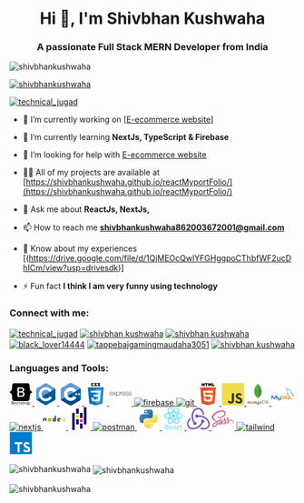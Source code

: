 <h1 align="center">Hi 👋, I'm Shivbhan Kushwaha</h1>
<h3 align="center">A passionate Full Stack MERN Developer from India</h3>

<p align="left"> <img src="https://komarev.com/ghpvc/?username=shivbhankushwaha&label=Profile%20views&color=0e75b6&style=flat" alt="shivbhankushwaha" /> </p>

<p align="left"> <a href="https://github.com/ryo-ma/github-profile-trophy"><img src="https://github-profile-trophy.vercel.app/?username=shivbhankushwaha" alt="shivbhankushwaha" /></a> </p>

<p align="left"> <a href="https://twitter.com/technical_jugad" target="blank"><img src="https://img.shields.io/twitter/follow/technical_jugad?logo=twitter&style=for-the-badge" alt="technical_jugad" /></a> </p>

- 🔭 I’m currently working on [[E-ecommerce website](https://agra-marbles-store.vercel.app/)]

- 🌱 I’m currently learning **NextJs, TypeScript & Firebase**

- 🤝 I’m looking for help with [E-ecommerce website](https://agra-marbles-store.vercel.app/)

- 👨‍💻 All of my projects are available at [https://shivbhankushwaha.github.io/reactMyportFolio/](https://shivbhankushwaha.github.io/reactMyportFolio/)

- 💬 Ask me about **ReactJs, NextJs,**

- 📫 How to reach me **shivbhankushwaha862003672001@gmail.com**

- 📄 Know about my experiences [(https://drive.google.com/file/d/1QjMEOcQwlYFGHggpoCThbfWF2ucDhICm/view?usp=drivesdk)]

- ⚡ Fun fact **I think I am very funny using technology**

<h3 align="left">Connect with me:</h3>
<p align="left">
<a href="https://twitter.com/technical_jugad" target="blank"><img align="center" src="https://raw.githubusercontent.com/rahuldkjain/github-profile-readme-generator/master/src/images/icons/Social/twitter.svg" alt="technical_jugad" height="30" width="40" /></a>
<a href="https://linkedin.com/in/shivbhan kushwaha" target="blank"><img align="center" src="https://raw.githubusercontent.com/rahuldkjain/github-profile-readme-generator/master/src/images/icons/Social/linked-in-alt.svg" alt="shivbhan kushwaha" height="30" width="40" /></a>
<a href="https://fb.com/shivbhan kushwaha" target="blank"><img align="center" src="https://raw.githubusercontent.com/rahuldkjain/github-profile-readme-generator/master/src/images/icons/Social/facebook.svg" alt="shivbhan kushwaha" height="30" width="40" /></a>
<a href="https://instagram.com/black_lover14444" target="blank"><img align="center" src="https://raw.githubusercontent.com/rahuldkjain/github-profile-readme-generator/master/src/images/icons/Social/instagram.svg" alt="black_lover14444" height="30" width="40" /></a>
<a href="https://www.youtube.com/c/tappebajgamingmaudaha3051" target="blank"><img align="center" src="https://raw.githubusercontent.com/rahuldkjain/github-profile-readme-generator/master/src/images/icons/Social/youtube.svg" alt="tappebajgamingmaudaha3051" height="30" width="40" /></a>
<a href="https://www.leetcode.com/shivbhan kushwaha" target="blank"><img align="center" src="https://raw.githubusercontent.com/rahuldkjain/github-profile-readme-generator/master/src/images/icons/Social/leet-code.svg" alt="shivbhan kushwaha" height="30" width="40" /></a>
</p>

<h3 align="left">Languages and Tools:</h3>
<p align="left"> <a href="https://getbootstrap.com" target="_blank" rel="noreferrer"> <img src="https://raw.githubusercontent.com/devicons/devicon/master/icons/bootstrap/bootstrap-plain-wordmark.svg" alt="bootstrap" width="40" height="40"/> </a> <a href="https://www.cprogramming.com/" target="_blank" rel="noreferrer"> <img src="https://raw.githubusercontent.com/devicons/devicon/master/icons/c/c-original.svg" alt="c" width="40" height="40"/> </a> <a href="https://www.w3schools.com/cpp/" target="_blank" rel="noreferrer"> <img src="https://raw.githubusercontent.com/devicons/devicon/master/icons/cplusplus/cplusplus-original.svg" alt="cplusplus" width="40" height="40"/> </a> <a href="https://www.w3schools.com/css/" target="_blank" rel="noreferrer"> <img src="https://raw.githubusercontent.com/devicons/devicon/master/icons/css3/css3-original-wordmark.svg" alt="css3" width="40" height="40"/> </a> <a href="https://expressjs.com" target="_blank" rel="noreferrer"> <img src="https://raw.githubusercontent.com/devicons/devicon/master/icons/express/express-original-wordmark.svg" alt="express" width="40" height="40"/> </a> <a href="https://firebase.google.com/" target="_blank" rel="noreferrer"> <img src="https://www.vectorlogo.zone/logos/firebase/firebase-icon.svg" alt="firebase" width="40" height="40"/> </a> <a href="https://git-scm.com/" target="_blank" rel="noreferrer"> <img src="https://www.vectorlogo.zone/logos/git-scm/git-scm-icon.svg" alt="git" width="40" height="40"/> </a> <a href="https://www.w3.org/html/" target="_blank" rel="noreferrer"> <img src="https://raw.githubusercontent.com/devicons/devicon/master/icons/html5/html5-original-wordmark.svg" alt="html5" width="40" height="40"/> </a> <a href="https://developer.mozilla.org/en-US/docs/Web/JavaScript" target="_blank" rel="noreferrer"> <img src="https://raw.githubusercontent.com/devicons/devicon/master/icons/javascript/javascript-original.svg" alt="javascript" width="40" height="40"/> </a> <a href="https://www.mongodb.com/" target="_blank" rel="noreferrer"> <img src="https://raw.githubusercontent.com/devicons/devicon/master/icons/mongodb/mongodb-original-wordmark.svg" alt="mongodb" width="40" height="40"/> </a> <a href="https://www.mysql.com/" target="_blank" rel="noreferrer"> <img src="https://raw.githubusercontent.com/devicons/devicon/master/icons/mysql/mysql-original-wordmark.svg" alt="mysql" width="40" height="40"/> </a> <a href="https://nextjs.org/" target="_blank" rel="noreferrer"> <img src="https://cdn.worldvectorlogo.com/logos/nextjs-2.svg" alt="nextjs" width="40" height="40"/> </a> <a href="https://nodejs.org" target="_blank" rel="noreferrer"> <img src="https://raw.githubusercontent.com/devicons/devicon/master/icons/nodejs/nodejs-original-wordmark.svg" alt="nodejs" width="40" height="40"/> </a> <a href="https://pandas.pydata.org/" target="_blank" rel="noreferrer"> <img src="https://raw.githubusercontent.com/devicons/devicon/2ae2a900d2f041da66e950e4d48052658d850630/icons/pandas/pandas-original.svg" alt="pandas" width="40" height="40"/> </a> <a href="https://postman.com" target="_blank" rel="noreferrer"> <img src="https://www.vectorlogo.zone/logos/getpostman/getpostman-icon.svg" alt="postman" width="40" height="40"/> </a> <a href="https://www.python.org" target="_blank" rel="noreferrer"> <img src="https://raw.githubusercontent.com/devicons/devicon/master/icons/python/python-original.svg" alt="python" width="40" height="40"/> </a> <a href="https://reactjs.org/" target="_blank" rel="noreferrer"> <img src="https://raw.githubusercontent.com/devicons/devicon/master/icons/react/react-original-wordmark.svg" alt="react" width="40" height="40"/> </a> <a href="https://redux.js.org" target="_blank" rel="noreferrer"> <img src="https://raw.githubusercontent.com/devicons/devicon/master/icons/redux/redux-original.svg" alt="redux" width="40" height="40"/> </a> <a href="https://sass-lang.com" target="_blank" rel="noreferrer"> <img src="https://raw.githubusercontent.com/devicons/devicon/master/icons/sass/sass-original.svg" alt="sass" width="40" height="40"/> </a> <a href="https://tailwindcss.com/" target="_blank" rel="noreferrer"> <img src="https://www.vectorlogo.zone/logos/tailwindcss/tailwindcss-icon.svg" alt="tailwind" width="40" height="40"/> </a> <a href="https://www.typescriptlang.org/" target="_blank" rel="noreferrer"> <img src="https://raw.githubusercontent.com/devicons/devicon/master/icons/typescript/typescript-original.svg" alt="typescript" width="40" height="40"/> </a> </p>

<p><img align="left" src="https://github-readme-stats.vercel.app/api/top-langs?username=shivbhankushwaha&show_icons=true&locale=en&layout=compact" alt="shivbhankushwaha" /></p>

<p>&nbsp;<img align="center" src="https://github-readme-stats.vercel.app/api?username=shivbhankushwaha&show_icons=true&locale=en" alt="shivbhankushwaha" /></p>

<p><img align="center" src="https://github-readme-streak-stats.herokuapp.com/?user=shivbhankushwaha&" alt="shivbhankushwaha" /></p>
